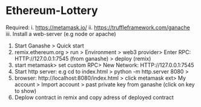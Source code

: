 # Ethereum-Lottery

Required:
i. https://metamask.io/
ii. https://truffleframework.com/ganache
iii. Install a web-server (e.g node or apache)

1. Start Ganashe > Quick start
2. remix.ethereum.org > run > Environment > web3 provider> Enter RPC: HTTP://127.0.0.1:7545 (from ganashe) > deploy (remix)
3. start metamask> set custom RPC> New Network: HTTP://127.0.0.1:7545
4. Start http server: e.g cd to index.html >  python -m http.server 8080 > 
5. browser: http://localhost:8080/index.html > click metamask ext> My account > Import account > past private key from ganashe (click on key to show)
6. Deplow contract in remix and copy adress of deployed contract
